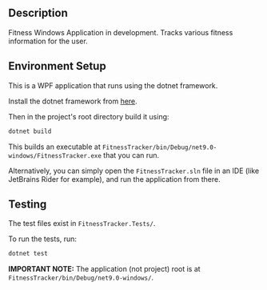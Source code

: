 ## Description
Fitness Windows Application in development. Tracks various fitness information for the user.

## Environment Setup
This is a WPF application that runs using the dotnet framework.

Install the dotnet framework from [here](https://dotnet.microsoft.com/en-us/download/dotnet-framework).

Then in the project's root directory build it using:

```bash
dotnet build
```

This builds an executable at `FitnessTracker/bin/Debug/net9.0-windows/FitnessTracker.exe` that you can run.

Alternatively, you can simply open the `FitnessTracker.sln` file in an IDE (like JetBrains Rider for example), and run the application from there.

## Testing
The test files exist in `FitnessTracker.Tests/`.

To run the tests, run:
```bash
dotnet test
```

**IMPORTANT NOTE:** The application (not project) root is at `FitnessTracker/bin/Debug/net9.0-windows/`.